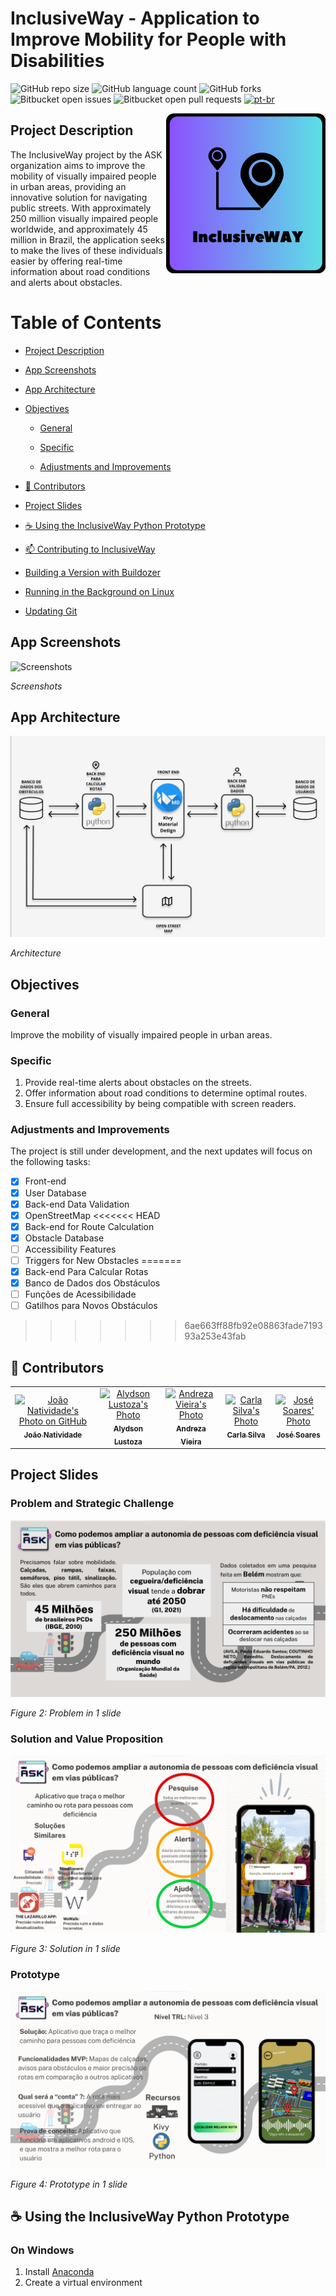 # InclusiveWay - Application to Improve Mobility for People with Disabilities

![GitHub repo size](https://img.shields.io/github/repo-size/joaosnet/ask?style=for-the-badge)
![GitHub language count](https://img.shields.io/github/languages/count/joaosnet/ask?style=for-the-badge)
![GitHub forks](https://img.shields.io/github/forks/joaosnet/ask?style=for-the-badge)
![Bitbucket open issues](https://img.shields.io/bitbucket/issues/joaosnet/ask?style=for-the-badge)
![Bitbucket open pull requests](https://img.shields.io/bitbucket/pr-raw/joaosnet/ask?style=for-the-badge)
[![pt-br](https://img.shields.io/badge/lang-pt--br-green.svg)](https://github.com/joaosnet/ask/blob/master/README.pt-br.md)

<img align="right" height="256" src="https://github.com/joaosnet/ask/blob/main/images/1_APP.png"/>

## Project Description

The InclusiveWay project by the ASK organization aims to improve the mobility of visually impaired people in urban areas, providing an innovative solution for navigating public streets. With approximately 250 million visually impaired people worldwide, and approximately 45 million in Brazil, the application seeks to make the lives of these individuals easier by offering real-time information about road conditions and alerts about obstacles.

# Table of Contents

* [Project Description](#project-description)

* [App Screenshots](#app-screenshots)

* [App Architecture](#app-architecture)

* [Objectives](#objectives)

    * [General](#general)

    * [Specific](#specific)

    * [Adjustments and Improvements](#adjustments-and-improvements)

* [🤝 Contributors](#-contributors)

* [Project Slides](#project-slides)

* [☕ Using the InclusiveWay Python Prototype](#-using-the-inclusiveway-python-prototype)

* [📫 Contributing to InclusiveWay](#-contributing-to-inclusiveway)

* [Building a Version with Buildozer](#building-a-version-with-buildozer)

* [Running in the Background on Linux](#running-in-the-background-on-linux)

* [Updating Git](#updating-git)


## App Screenshots
![Screenshots](/images/Telas.gif)

_Screenshots_

## App Architecture
![Architecture](/images/arquitetura.png)

_Architecture_

## Objectives

### General

Improve the mobility of visually impaired people in urban areas.

### Specific

1. Provide real-time alerts about obstacles on the streets.
2. Offer information about road conditions to determine optimal routes.
3. Ensure full accessibility by being compatible with screen readers.

### Adjustments and Improvements

The project is still under development, and the next updates will focus on the following tasks:

- [x] Front-end
- [x] User Database
- [x] Back-end Data Validation
- [x] OpenStreetMap
<<<<<<< HEAD
- [x] Back-end for Route Calculation
- [x] Obstacle Database
- [ ] Accessibility Features
- [ ] Triggers for New Obstacles
=======
- [x] Back-end Para Calcular Rotas
- [x] Banco de Dados dos Obstáculos
- [ ] Funções de Acessibilidade
- [ ] Gatilhos para Novos Obstáculos
>>>>>>> 6ae663ff88fb92e08863fade719393a253e43fab


## 🤝 Contributors

<table>
    <tr>
        <td align="center">
            <a href="https://www.instagram.com/jaonativi/" title="Project Manager Backend Developer">
                <img src="https://avatars.githubusercontent.com/u/87316339?v=4" width="100px;" alt="João Natividade's Photo on GitHub"/><br>
                <sub>
                    <b>João Natividade</b>
                </sub>
            </a>
        </td>
        <td align="center">
            <a href="https://www.instagram.com/aly_lustoza/" title="QA Tester Market Analyst">
                <img src="https://instagram.fbel1-1.fna.fbcdn.net/v/t51.2885-19/274501676_537691970910933_7250418063848294931_n.jpg?stp=dst-jpg_s150x150&_nc_ht=instagram.fbel1-1.fna.fbcdn.net&_nc_cat=109&_nc_ohc=ACApVBikdNoAX_Nd-z2&edm=ACWDqb8BAAAA&ccb=7-5&oh=00_AfDqicJsk8zjq8bXqvL38hbjF8K83bzzIqWNVcpTFrIBoQ&oe=65605C0E&_nc_sid=ee9879" width="100px;" alt="Alydson Lustoza's Photo"/><br>
                <sub>
                    <b>Alydson Lustoza</b>
                </sub>
            </a>
        </td>
        <td align="center">
            <a href="https://www.instagram.com/dreza.vieira/" title="UI/UX Designer">
                <img src="https://instagram.fbel1-1.fna.fbcdn.net/v/t51.2885-19/373413865_685167606813132_7130571256974862269_n.jpg?stp=dst-jpg_s150x150&_nc_ht=instagram.fbel1-1.fna.fbcdn.net&_nc_cat=100&_nc_ohc=-NtTXh9fTrgAX8a1o9w&edm=ACWDqb8BAAAA&ccb=7-5&oh=00_AfCzhnv2Jx2ioCOx0yPV2K_08KW-JKR9opNrskSIHDIyIg&oe=6560334B&_nc_sid=ee9879" width="100px;" alt="Andreza Vieira's Photo"/><br>
                <sub>
                    <b>Andreza Vieira</b>
                </sub>
            </a>
        </td>
                <td align="center">
            <a href="https://www.instagram.com/c.j_silva/" title="UX Designer Backend Developer">
                <img src="https://instagram.fbel1-1.fna.fbcdn.net/v/t51.2885-19/361771304_833908247939807_9019221283482484802_n.jpg?stp=dst-jpg_s150x150&_nc_ht=instagram.fbel1-1.fna.fbcdn.net&_nc_cat=111&_nc_ohc=3QzOmdN5IJgAX-3DH59&edm=ACWDqb8BAAAA&ccb=7-5&oh=00_AfCdANs4lzWpoaEoAihOl_H-kYdiIQ3QYA4oGHJwyK29bg&oe=655F5B32&_nc_sid=ee9879" width="100px;" alt="Carla Silva's Photo"/><br>
                <sub>
                    <b>Carla Silva</b>
                </sub>
            </a>
        </td>
        <td align="center">
            <a href="https://www.instagram.com/tms.jpeg/" title="UI Designer Marketing Specialist">
                <img src="https://instagram.fbel1-1.fna.fbcdn.net/v/t51.2885-19/300225876_600418448208671_8750170704882872093_n.jpg?stp=dst-jpg_s150x150&_nc_ht=instagram.fbel1-1.fna.fbcdn.net&_nc_cat=111&_nc_ohc=vPMqdVMSlsQAX8ZyRc5&edm=ACWDqb8BAAAA&ccb=7-5&oh=00_AfBX2xpFXKaSbRKpKrM-pOCOjcBunH4pezgOZXbeX5XhGw&oe=656099CB&_nc_sid=ee9879" width="100px;" alt="José Soares' Photo"/><br>
                <sub>
                    <b>José Soares</b>
                </sub>
            </a>
        </td>
    </tr>
</table>


## Project Slides

### Problem and Strategic Challenge

![Problem](/images/problema.png)

_Figure 2: Problem in 1 slide_

### Solution and Value Proposition

![Solution](/images/solucao.png)

_Figure 3: Solution in 1 slide_

### Prototype

![Prototype](/images/prototipo.png)

_Figure 4: Prototype in 1 slide_

## ☕ Using the InclusiveWay Python Prototype

### On Windows
1. Install [Anaconda](https://docs.anaconda.com/free/anaconda/install/windows.html)
2. Create a virtual environment
